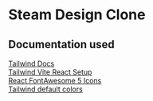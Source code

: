 # Steam Design Clone

## Documentation used
[Tailwind Docs](https://tailwindcss.com/docs/utility-first)  
[Tailwind Vite React Setup](https://tailwindcss.com/docs/guides/vite#react)  
[React FontAwesome 5 Icons](https://react-icons.github.io/react-icons/icons/fa/)  
[Tailwind default colors](https://tailwindcss.com/docs/customizing-colors)